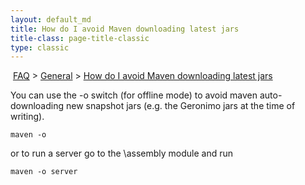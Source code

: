```yaml
---
layout: default_md
title: How do I avoid Maven downloading latest jars 
title-class: page-title-classic
type: classic
---
```


 [FAQ](faq) > [General](general) > [How do I avoid Maven downloading latest jars](how-do-i-avoid-maven-downloading-latest-jars)


You can use the -o switch (for offline mode) to avoid maven auto-downloading new snapshot jars (e.g. the Geronimo jars at the time of writing).
```
maven -o
```
or to run a server go to the \\assembly module and run
```
maven -o server
```